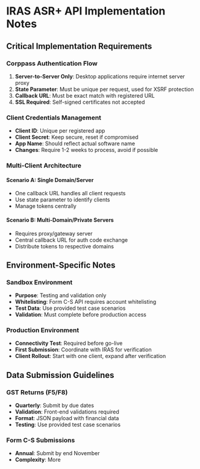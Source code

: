 # IRAS ASR+ API Implementation Notes

## Critical Implementation Requirements

### Corppass Authentication Flow
1. **Server-to-Server Only**: Desktop applications require internet server proxy
2. **State Parameter**: Must be unique per request, used for XSRF protection
3. **Callback URL**: Must be exact match with registered URL
4. **SSL Required**: Self-signed certificates not accepted

### Client Credentials Management
- **Client ID**: Unique per registered app
- **Client Secret**: Keep secure, reset if compromised
- **App Name**: Should reflect actual software name
- **Changes**: Require 1-2 weeks to process, avoid if possible

### Multi-Client Architecture

#### Scenario A: Single Domain/Server
- One callback URL handles all client requests
- Use state parameter to identify clients
- Manage tokens centrally

#### Scenario B: Multi-Domain/Private Servers
- Requires proxy/gateway server
- Central callback URL for auth code exchange
- Distribute tokens to respective domains

## Environment-Specific Notes

### Sandbox Environment
- **Purpose**: Testing and validation only
- **Whitelisting**: Form C-S API requires account whitelisting
- **Test Data**: Use provided test case scenarios
- **Validation**: Must complete before production access

### Production Environment
- **Connectivity Test**: Required before go-live
- **First Submission**: Coordinate with IRAS for verification
- **Client Rollout**: Start with one client, expand after verification

## Data Submission Guidelines

### GST Returns (F5/F8)
- **Quarterly**: Submit by due dates
- **Validation**: Front-end validations required
- **Format**: JSON payload with financial data
- **Testing**: Use provided test case scenarios

### Form C-S Submissions
- **Annual**: Submit by end November
- **Complexity**: More